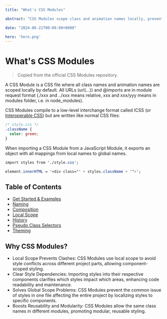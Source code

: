 ```yaml
---
title: "What's CSS Modules"

abstract: "CSS Modules scope class and animation names locally, preventing conflicts. They compile to ICSS and are imported as objects in JavaScript, mapping local to global names, promoting modular and reusable styling."

date: "2024-06-21T00:00:00+0800"

hero: 'hero.png'
---
```

# What's CSS Modules

> Copied from the official CSS Modules repository.

A CSS Module is a CSS file where all class names and animation names are scoped locally by default. All URLs (url(...)) and @imports are in module request format (./xxx and ../xxx means relative, xxx and xxx/yyy means in modules folder, i.e. in node_modules).

CSS Modules compile to a low-level interchange format called ICSS (or [Interoperable CSS](https://github.com/css-modules/icss)) but are written like normal CSS files:

```css
/* style.css */
.className {
  color: green;
}
```

When importing a CSS Module from a JavaScript Module, it exports an object with all mappings from local names to global names.

```css
import styles from './style.css';

element.innerHTML = '<div class="' + styles.className + '">';
```

## Table of Contents

- [Get Started & Examples](https://github.com/css-modules/css-modules/blob/master/docs/get-started.md)
- [Naming](https://github.com/css-modules/css-modules/blob/master/docs/naming.md)
- [Composition](https://github.com/css-modules/css-modules/blob/master/docs/composition.md)
- [Local Scope](https://github.com/css-modules/css-modules/blob/master/docs/local-scope.md)
- [History](https://github.com/css-modules/css-modules/blob/master/docs/history.md)
- [Pseudo Class Selectors](https://github.com/css-modules/css-modules/blob/master/docs/pseudo-class-selectors.md)
- [Theming](https://github.com/css-modules/css-modules/blob/master/docs/theming.md)

## Why CSS Modules?

- Local Scope Prevents Clashes: CSS Modules use local scope to avoid style conflicts across different project parts, allowing component-scoped styling.
- Clear Style Dependencies: Importing styles into their respective components clarifies which styles impact which areas, enhancing code readability and maintenance.
- Solves Global Scope Problems: CSS Modules prevent the common issue of styles in one file affecting the entire project by localizing styles to specific components.
- Boosts Reusability and Modularity: CSS Modules allow the same class names in different modules, promoting modular, reusable styling.
